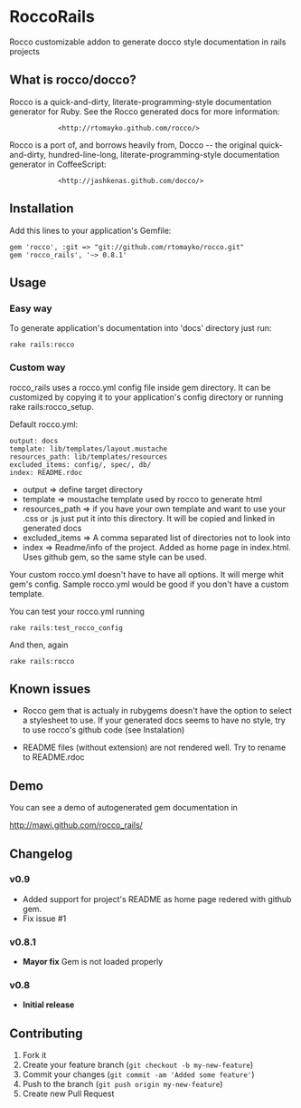 # RoccoRails

Rocco customizable addon to generate docco style documentation in rails projects

## What is rocco/docco?

Rocco is  a quick-and-dirty,  literate-programming-style documentation
generator for Ruby. See the Rocco generated docs for more information:

                <http://rtomayko.github.com/rocco/>


Rocco is a port of,  and borrows heavily from, Docco  -- the original
quick-and-dirty,   hundred-line-long,   literate-programming-style
documentation generator in CoffeeScript:

                <http://jashkenas.github.com/docco/>

## Installation

Add this lines to your application's Gemfile:

    gem 'rocco', :git => "git://github.com/rtomayko/rocco.git"
    gem 'rocco_rails', '~> 0.8.1'

## Usage

### Easy way

To generate application's documentation into 'docs' directory just run:

    rake rails:rocco

### Custom way

rocco_rails uses a rocco.yml config file inside gem directory. It can be customized by copying it to your application's config directory or running rake rails:rocco_setup.

Default rocco.yml:

    output: docs
    template: lib/templates/layout.mustache
    resources_path: lib/templates/resources
    excluded_items: config/, spec/, db/
    index: README.rdoc

* output => define target directory
* template => moustache template used by rocco to generate html
* resources_path => if you have your own template and want to use your .css or .js just put it into this directory. It will be copied and linked in generated docs
* excluded_items => A comma separated list of directories not to look into
* index => Readme/info of the project. Added as home page in index.html. Uses github gem, so the same style can be used.

Your custom rocco.yml doesn't have to have all options. It will merge whit gem's config. Sample rocco.yml would be good if you don't have a custom template.

You can test your rocco.yml running

    rake rails:test_rocco_config

And then, again

    rake rails:rocco


## Known issues

- Rocco gem that is actualy in rubygems doesn't have the option to select a stylesheet to use. If your generated docs seems to have no style, try to use rocco's github code (see Instalation)

- README files (without extension) are not rendered well. Try to rename to README.rdoc

## Demo

You can see a demo of autogenerated gem documentation in

  http://mawi.github.com/rocco_rails/


## Changelog

### v0.9
- Added support for project's README as home page redered with github gem.
- Fix issue #1

### v0.8.1
- **Mayor fix** Gem is not loaded properly

### v0.8
- **Initial release**



## Contributing

1. Fork it
2. Create your feature branch (`git checkout -b my-new-feature`)
3. Commit your changes (`git commit -am 'Added some feature'`)
4. Push to the branch (`git push origin my-new-feature`)
5. Create new Pull Request
